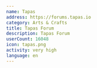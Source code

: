 ```yaml
---
name: Tapas
address: https://forums.tapas.io
category: Arts & Crafts
title: Tapas Forum
description: Tapas Forum
userCount: 16048
icon: tapas.png
activity: very high
language: en
---
```

